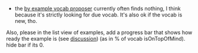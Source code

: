 - the [by example vocab proposer](src/pages/queue/propose-which-vocab-to-practice/proposers/ProposerByExamples.ts) currently often finds nothing, I think because it's strictly looking for due vocab. It's also ok if the vocab is new, tho.

Also, please in the list view of examples, add a progress bar that shows how ready the example is (see [discussion](docs/instructions/009_examples.md)) (as in % of vocab isOnTopOfMind). hide bar if its 0.